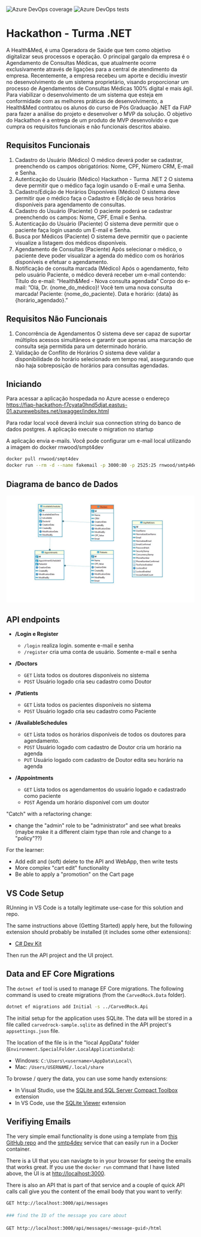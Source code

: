 ![Azure DevOps coverage](https://img.shields.io/azure-devops/coverage/dcvieira0044/automation-testing-strategies-aspnet/29) ![Azure DevOps tests](https://img.shields.io/azure-devops/tests/dcvieira0044/automation-testing-strategies-aspnet/29)


# Hackathon - Turma .NET
A Health&Med, é uma Operadora de Saúde que tem como objetivo digitalizar seus processos e operação. O principal gargalo da empresa é o Agendamento de
Consultas Médicas, que atualmente ocorre exclusivamente através de ligações para a central de atendimento da empresa.
Recentemente, a empresa recebeu um aporte e decidiu investir no
desenvolvimento de um sistema proprietário, visando proporcionar um processo
de Agendamentos de Consultas Médicas 100% digital e mais ágil.
Para viabilizar o desenvolvimento de um sistema que esteja em conformidade
com as melhores práticas de desenvolvimento, a Health&Med contratou os alunos
do curso de Pós Graduação .NET da FIAP para fazer a análise do projeto e
desenvolver o MVP da solução.
O objetivo do Hackathon é a entrega de um produto de MVP desenvolvido e que
cumpra os requisitos funcionais e não funcionais descritos abaixo.

## Requisitos Funcionais 

1. Cadastro do Usuário (Médico)
O médico deverá poder se cadastrar, preenchendo os campos
obrigatórios: Nome, CPF, Número CRM, E-mail e Senha.
2. Autenticação do Usuário (Médico)
Hackathon - Turma .NET 2
O sistema deve permitir que o médico faça login usando o E-mail e uma
Senha.
3. Cadastro/Edição de Horários Disponíveis (Médico)
O sistema deve permitir que o médico faça o Cadastro e Edição de seus
horários disponíveis para agendamento de consultas.
4. Cadastro do Usuário (Paciente)
O paciente poderá se cadastrar preenchendo os campos: Nome, CPF, Email
e Senha.
5. Autenticação do Usuário (Paciente)
O sistema deve permitir que o paciente faça login usando um E-mail e
Senha.
6. Busca por Médicos (Paciente)
O sistema deve permitir que o paciente visualize a listagem dos médicos
disponíveis.
7. Agendamento de Consultas (Paciente)
Após selecionar o médico, o paciente deve poder visualizar a agenda do
médico com os horários disponíveis e efetuar o agendamento.
8. Notificação de consulta marcada (Médico)
Após o agendamento, feito pelo usuário Paciente, o médico deverá
receber um e-mail contendo:
Título do e-mail:
”Health&Med - Nova consulta agendada”
Corpo do e-mail:
”Olá, Dr. {nome_do_médico}!
Você tem uma nova consulta marcada!
Paciente: {nome_do_paciente}.
Data e horário: {data} às {horário_agendado}.”

## Requisitos Não Funcionais
1. Concorrência de Agendamentos
O sistema deve ser capaz de suportar múltiplos acessos simultâneos e
garantir que apenas uma marcação de consulta seja permitida para um
determinado horário.
2. Validação de Conflito de Horários
O sistema deve validar a disponibilidade do horário selecionado em tempo
real, assegurando que não haja sobreposição de horários para consultas
agendadas.

## Iniciando

Para acessar a aplicação hospedada no Azure acesse o  endereço https://fiap-hackathon-f7cyata0hnd5djat.eastus-01.azurewebsites.net/swagger/index.html

Para rodar local você deverá incluir sua connection string do banco de dados postgres. A aplicação execute o migration no startup

A aplicação envia e-mails. Você pode configurar um e-mail local utilizando a imagem do docker rnwood/smpt4dev

```bash
docker pull rnwood/smpt4dev
docker run --rm -d --name fakemail -p 3000:80 -p 2525:25 rnwood/smtp4dev

```


## Diagrama de banco de Dados

![architectural diagram](images/diagram_bd.JPG)

## API endpoints

- **/Login e Register**
  - `/login` realiza login. somente e-mail e senha
  - `/register` cria uma conta de usuário. Somente e-mail e senha

- **/Doctors**
  - `GET` Lista todos os doutores disponíveis no sistema
  - `POST` Usuário logado cria seu cadastro como Doutor

- **/Patients**
  - `GET` Lista todos os pacientes  disponíveis no sistema
  - `POST` Usuário logado cria seu cadastro como Paciente

- **/AvailableSchedules**
  - `GET` Lista todos os horários disponíveis de todos os doutores para agendamento. 
  - `POST` Usuário logado com cadastro de Doutor cria um horário na agenda
  - `PUT` Usuário logado com cadastro de Doutor edita seu horário na agenda

- **/Appointments**
  - `GET` Lista todos os agendamentos do usuário logado e cadastrado como paciente
  - `POST` Agenda um horário disponível com um doutor

"Catch" with a refactoring change:

- change the "admin" role to be "administrator" and see what breaks
(maybe make it a different claim type than role and change to a "policy"??)

For the learner:

- Add edit and (soft) delete to the API and WebApp, then write tests
- More complex "cart edit" functionality
- Be able to apply a "promotion" on the Cart page

## VS Code Setup

RUnning in VS Code is a totally legitimate use-case for this solution and
repo.

The same instructions above (Getting Started) apply here, but the following
extension should probably be installed (it includes some other extensions):

- [C# Dev Kit](https://marketplace.visualstudio.com/items?itemName=ms-dotnettools.csdevkit)

Then run the API project and the UI project.

## Data and EF Core Migrations

The `dotnet ef` tool is used to manage EF Core migrations.  The following command is used to create migrations (from the `CarvedRock.Data` folder).

```bash
dotnet ef migrations add Initial -s ../CarvedRock.Api
```

The initial setup for the application uses SQLite.
The data will be stored in a file called `carvedrock-sample.sqlite` as
defined in the API project's `appsettings.json` file.

The location of the file is in the "local AppData" folder (`Environment.SpecialFolder.LocalApplicationData`):

- Windows: `C:\Users\<username>\AppData\Local\`
- Mac: `/Users/USERNAME/.local/share`

To browse / query the data, you can use some handy extensions:

- In Visual Studio, use the [SQLite and SQL Server Compact Toolbox](https://marketplace.visualstudio.com/items?itemName=ErikEJ.SQLServerCompactSQLiteToolbox) extension
- In VS Code, use the [SQLite Viewer](https://marketplace.visualstudio.com/items?itemName=qwtel.sqlite-viewer) extension

## Verifiying Emails

The very simple email functionality is done using a template
from [this GitHub repo](https://github.com/leemunroe/responsive-html-email-template)
and the [smtp4dev](https://github.com/rnwood/smtp4dev)
service that can easily run in a Docker container.

There is a UI that you can naviagte to in your browser for
seeing the emails that works great.  If you use the `docker run` command
that I have listed above, the UI is at
[http://localhost:3000](http://localhost:3000).

There is also an API that is part of that service and a couple of quick
API calls call give you the content of the email body that you
want to verify:

```bash
GET http://localhost:3000/api/messages

### find the ID of the message you care about

GET http://localhost:3000/api/messages/<message-guid>/html
```
